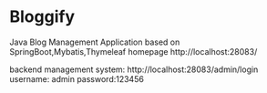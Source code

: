 # Bloggify
Java Blog Management Application based on SpringBoot,Mybatis,Thymeleaf 
homepage
http://localhost:28083/

backend management system:
http://localhost:28083/admin/login
username: admin
password:123456
